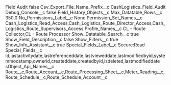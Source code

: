 <?xml version="1.0" encoding="UTF-8"?>
<CustomMetadata xmlns="http://soap.sforce.com/2006/04/metadata" xmlns:xsi="http://www.w3.org/2001/XMLSchema-instance" xmlns:xsd="http://www.w3.org/2001/XMLSchema">
    <label>Field Audit</label>
    <protected>false</protected>
    <values>
        <field>Csv_Export_File_Name_Prefix__c</field>
        <value xsi:type="xsd:string">CashLogistics_Field_Audit</value>
    </values>
    <values>
        <field>Debug_Console__c</field>
        <value xsi:type="xsd:boolean">false</value>
    </values>
    <values>
        <field>Field_History_Objects__c</field>
        <value xsi:nil="true"/>
    </values>
    <values>
        <field>Max_Datatable_Rows__c</field>
        <value xsi:type="xsd:double">350.0</value>
    </values>
    <values>
        <field>No_Permissions_Label__c</field>
        <value xsi:type="xsd:string">None</value>
    </values>
    <values>
        <field>Permission_Set_Names__c</field>
        <value xsi:type="xsd:string">Cash_Logistics_Read_Access,Cash_Logistics_Route_Director_Access,Cash_Logistics_Route_Supervisors_Access</value>
    </values>
    <values>
        <field>Profile_Names__c</field>
        <value xsi:type="xsd:string">CL - Route Collector,CL - Route Processor</value>
    </values>
    <values>
        <field>Show_Datatable_Search__c</field>
        <value xsi:type="xsd:boolean">true</value>
    </values>
    <values>
        <field>Show_Field_Description__c</field>
        <value xsi:type="xsd:boolean">false</value>
    </values>
    <values>
        <field>Show_Filters__c</field>
        <value xsi:type="xsd:boolean">true</value>
    </values>
    <values>
        <field>Show_Info_Assistant__c</field>
        <value xsi:type="xsd:boolean">true</value>
    </values>
    <values>
        <field>Special_Fields_Label__c</field>
        <value xsi:type="xsd:string">Secure:Read</value>
    </values>
    <values>
        <field>Special_Fields__c</field>
        <value xsi:type="xsd:string">id,lastactivitydate,lastreferenceddate,lastvieweddate,lastmodifiedbyid,systemmodstamp,ownerid,createddate,createdbyid,isdeleted,lastmodifieddate</value>
    </values>
    <values>
        <field>sObject_Api_Names__c</field>
        <value xsi:type="xsd:string">Route__c,Route_Account__c,Route_Processing_Sheet__c,Meter_Reading__c,Route_Schedule__c,Route_Schedule_Account__c</value>
    </values>
</CustomMetadata>
